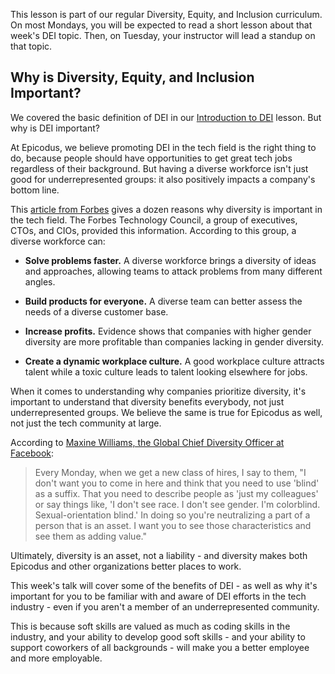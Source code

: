 This lesson is part of our regular Diversity, Equity, and Inclusion curriculum. On most Mondays, you will be expected to read a short lesson about that week's DEI topic. Then, on Tuesday, your instructor will lead a standup on that topic.

## Why is Diversity, Equity, and Inclusion Important?

We covered the basic definition of DEI in our [Introduction to DEI](link-needed) lesson. But why is DEI important?

At Epicodus, we believe promoting DEI in the tech field is the right thing to do, because people should have opportunities to get great tech jobs regardless of their background. But having a diverse workforce isn't just good for underrepresented groups: it also positively impacts a company's bottom line. 

This [article from Forbes](https://www.forbes.com/sites/forbestechcouncil/2018/07/12/12-ways-diversity-makes-a-difference-in-tech/#67bf08812bc6) gives a dozen reasons why diversity is important in the tech field. The Forbes Technology Council, a group of executives, CTOs, and CIOs, provided this information. According to this group, a diverse workforce can:

* **Solve problems faster.** A diverse workforce brings a diversity of ideas and approaches, allowing teams to attack problems from many different angles.

* **Build products for everyone.** A diverse team can better assess the needs of a diverse customer base.

* **Increase profits.** Evidence shows that companies with higher gender diversity are more profitable than companies lacking in gender diversity.

* **Create a dynamic workplace culture.** A good workplace culture attracts talent while a toxic culture leads to talent looking elsewhere for jobs.

When it comes to understanding why companies prioritize diversity, it's important to understand that diversity benefits everybody, not just underrepresented groups. We believe the same is true for Epicodus as well, not just the tech community at large.

According to [Maxine Williams, the Global Chief Diversity Officer at Facebook](https://www.businessinsider.com/facebooks-2016-strategy-for-improving-diversity-2016-1):

> Every Monday, when we get a new class of hires, I say to them, "I don't want you to come in here and think that you need to use 'blind' as a suffix. That you need to describe people as 'just my colleagues' or say things like, 'I don't see race. I don't see gender. I'm colorblind. Sexual-orientation blind.' In doing so you're neutralizing a part of a person that is an asset. I want you to see those characteristics and see them as adding value."

Ultimately, diversity is an asset, not a liability - and diversity makes both Epicodus and other organizations better places to work.

This week's talk will cover some of the benefits of DEI - as well as why it's important for you to be familiar with and aware of DEI efforts in the tech industry - even if you aren't a member of an underrepresented community.

This is because soft skills are valued as much as coding skills in the industry, and your ability to develop good soft skills - and your ability to support coworkers of all backgrounds - will make you a better employee and more employable.
